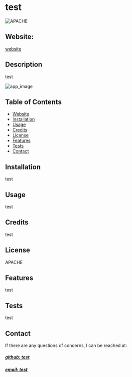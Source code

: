 # test
![APACHE](https://img.shields.io/badge/License-APACHE-blue)

## Website: 
[website](test)

## Description
test

![app_image](test)

## Table of Contents
- [Website](#website)
- [Installation](#installation)
- [Usage](#usage)
- [Credits](#credits)
- [License](#license)
- [Features](#features)
- [Tests](#tests)
- [Contact](#contact)

## Installation
test

## Usage
test

## Credits
test

## License
APACHE

## Features
test

## Tests
test

## Contact
If there are any questions of concerns, I can be reached at:
##### [github: test](https://github.com/test)
##### [email: test](mailto:test)
